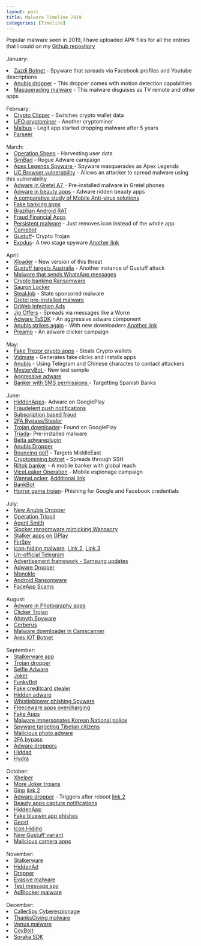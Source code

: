 ```yaml
---
layout: post
title: Malware Timeline 2019
categories: [Timeline]
---
```

Popular malware seen in 2019, I have uploaded APK files for all the entries that I could on my <a href="https://github.com/sk3ptre/AndroidMalware_2019">Github repository</a>
<br><br>
January:

<li><a href="https://securitynews.sonicwall.com/xmlpost/the-android-zazdi-botnet-uses-fcm-to-communicate-with-its-infected-bots/">Zazdi Botnet</a> - Spyware that spreads via Facebook profiles and Youtube descriptions</li>
<li><a href="https://blog.trendmicro.com/trendlabs-security-intelligence/google-play-apps-drop-anubis-banking-malware-use-motion-based-evasion-tactics/">Anubis dropper</a> - This dropper comes with motion detection capabilities</li>
<li><a href="https://blog.trendmicro.com/trendlabs-security-intelligence/adware-disguised-as-game-tv-remote-control-apps-infect-9-million-google-play-users/">Masquerading malware</a> - This malware disguises as TV remote and other apps</li>

<br>		
February:

<li><a href="https://www.welivesecurity.com/2019/02/08/first-clipper-malware-google-play/">Crypto Clipper</a> - Switches crypto wallet data</li>
<li><a href="https://news.sophos.com/en-us/2019/02/26/automated-android-attacks-deliver-ufo-cryptominer-trojan/">UFO cryptominer</a> - Another cryptominer</li>
<li><a href="https://securingtomorrow.mcafee.com/other-blogs/mcafee-labs/malbus-popular-south-korean-bus-app-series-in-google-play-found-dropping-malware-after-5-years-of-development/">Malbus</a> - Legit app started dropping malware after 5 years</li>
<li><a href="https://unit42.paloaltonetworks.com/farseer-previously-unknown-malware-family-bolsters-the-chinese-armoury/">Farseer</a></li>
				
<br>
March:

<li><a href="https://research.checkpoint.com/operation-sheep-pilfer-analytics-sdk-in-action/">Operation Sheep</a> - Harvesting user data</li>
<li><a href="https://research.checkpoint.com/simbad-a-rogue-adware-campaign-on-google-play/">SimBad</a> - Rogue Adware campaign</li>
<li><a href="https://securitynews.sonicwall.com/xmlpost/apex-legends-for-android-spyware-adware-verification-scams-and-more/">Apex Legends Spyware </a> - Spyware masquerades as Apex Legends</li>
<li><a href="https://news.drweb.com/show/?i=13176&c=38&lng=en&p=0">UC Browser vulnerability</a> - Allows an attacker to spread malware using this vulnerability</li> 
<li><a href="http://skptr.me/gretel_preinstalled.html">Adware in Gretel A7 </a> - Pre-installed malware in Gretel phones</li> 
<li><a href="https://blog.avast.com/apklab.io-flags-3-fake-apps-on-google-play">Adware in beauty apps</a> - Adware ridden beauty apps</li>
<li><a href="https://www.av-comparatives.org/tests/android-test-2019-250-apps/">A comparative study of Mobile Anti-virus solutions</a></li>
<li><a href="https://twitter.com/LukasStefanko/status/1106556949028634624">Fake banking apps</a></li>
<li><a href="https://twitter.com/emilio_simoni/status/1106615066890244096">Brazilian Android RAT</a></li>
<li><a href="https://twitter.com/LukasStefanko/status/1105840744047218688">Fraud Financial Apps</a></li>
<li><a href="https://twitter.com/LukasStefanko/status/1102893861859479553">Persistent malware</a> - Just removes icon instead of the whole app</li>
<li><a href="https://twitter.com/LukasStefanko/status/1102893861859479553">Comebot</a></li>
<li><a href="https://www.zdnet.com/article/gustuff-android-banking-trojan-targets-100-banking-im-and-cryptocurrency-apps/">Gustuff</a>- Crypto Trojan</li>
<li><a href="https://securitywithoutborders.org/blog/2019/03/29/exodus.html">Exodus</a>- A two stage spyware
<a href="https://github.com/PresidentWarfield/SpiCall_Artemide_Exodus">Another link</a></li>

<br>		
April:

<li><a href="https://blog.trendmicro.com/trendlabs-security-intelligence/new-version-of-xloader-that-disguises-as-android-apps-and-an-ios-profile-holds-new-links-to-fakespy/">Xloader</a> - New version of this threat</li>
<li><a href="https://blog.talosintelligence.com/2019/04/gustuff-targets-australia.html?m=1">Gustuff targets Australia</a> - Another instance of Gustuff attack</li>
<li><a href="https://twitter.com/LukasStefanko/status/1115589577849413632">Malware that sends WhatsApp messages</a></li>
<li><a href="https://twitter.com/LukasStefanko/status/1115246474168868864">Crypto banking Ransomware</a></li>
<li><a href="https://twitter.com/LukasStefanko/status/1117795290155819008?s=19">Sauron Locker</a></li>
<li><a href="https://ti.360.net/blog/articles/stealjob-new-android-malware-used-by-donot-apt-group-en/">StealJob</a> - State sponsored malware</li>
<li><a href="https://ti.360.net/blog/articles/stealjob-new-android-malware-used-by-donot-apt-group-en/">Gretel pre-installed malware</a></li>
<li><a href="https://news.drweb.com/show/?i=13108&lng=en">DrWeb Infection Ads</a></li>	
<li><a href="https://twitter.com/LukasStefanko/status/1120657959233650689">Jio Offers</a> - Spreads via messages like a Worm</li>
<li><a href="https://blog.avast.com/adware-plagues-google-play">Adware TsSDK</a> - An aggressive adware component</li>
<li><a href="https://securityintelligence.com/anubis-strikes-again-mobile-malware-continues-to-plague-users-in-official-app-stores/">Anubis strikes again</a> - With new downloaders
<a href="https://twitter.com/0xabc0/status/1122819608283631616">Another link</a></li>
<li><a href="https://research.checkpoint.com/preamo-a-clicker-campaign-found-on-google-play/">Preamo</a> - An adware clicker campaign</li>


<br>
May:
		
<li><a href="https://www.welivesecurity.com/2019/05/23/fake-cryptocurrency-apps-google-play-bitcoin/">Fake Trezor crypto apps</a> - Steals Crypto wallets</li>
<li><a href="https://www.upstreamsystems.com/secure-d-uncovers-vidmate-android-app-hides-background-activity-generating-fake-clicks-installing-suspicious-apps-without-users-consent/">Vidmate</a> - Generates fake clicks and installs apps</li>		
<li><a href="https://news.sophos.com/en-us/2019/05/01/how-anubis-uses-telegram-and-chinese-characters-to-phone-home/">Anubis</a> - Using Telegram and Chinese charactes to contact attackers</li>
<li><a href="https://twitter.com/virqdroid/status/1131897281802846208">MysteryBot </a>- New test sample</li>
<li><a href="https://twitter.com/virqdroid/status/1130431723567833088">Aggressive adware</a></li>
<li><a href="https://twitter.com/samirbenchaou/status/1127181830669635584">Banker with SMS permissions </a>- Targetting Spanish Banks</li>
		

<br>    
June:

<li><a href="https://twitter.com/LukasStefanko/status/1141224248326983682">HiddenApps</a>- Adware on GooglePlay</li>
<li><a href="https://news.drweb.com/show/?i=13313&lng=en">Fraudelent push notifications</a></li>
<li><a href="https://securelist.com/mobile-subscriptions/91211/">Subscription based fraud</a></li>
<li><a href="https://www.welivesecurity.com/2019/06/17/malware-google-permissions-2fa-bypass/">2FA Bypass/Stealer</a></li>
<li><a href="https://twitter.com/LukasStefanko/status/1138764352411131905">Trojan downloader</a>- Found on GooglePlay</li>
<li><a href="https://security.googleblog.com/2019/06/pha-family-highlights-triada.html">Triada</a>- Pre-installed malware</li>
<li><a href="https://blog.lookout.com/beitaplugin-adware">Beita adwareplugin</a></li>
<li><a href="https://twitter.com/0xabc0/status/1137988063244763136?s=19">Anubis Dropper</a></li>    
<li><a href="https://blog.trendmicro.com/trendlabs-security-intelligence/mobile-cyberespionage-campaign-bouncing-golf-affects-middle-east/">Bouncing golf</a> - Targets MiddleEast</li>		    
<li><a href="https://blog.trendmicro.com/trendlabs-security-intelligence/cryptocurrency-mining-botnet-arrives-through-adb-and-spreads-through-ssh/">Cryptomining botnet</a> - Spreads through SSH</li>
<li><a href="https://securelist.com/mobile-banker-riltok/91374/">Riltok banker</a> - A mobile banker with global reach</li>
<li><a href="https://securelist.com/fanning-the-flames-viceleaker-operation/90877/">ViceLeaker Operation</a> - Mobile espionage campaign</li>
<li><a href="https://twitter.com/virqdroid/status/1144197436858126336">WannaLocker</a>, 
<a href="https://blog.avast.com/wannacry-wannabe-targeting-android-smartphones">Additional link</a></li>
<li><a href="https://twitter.com/virqdroid/status/1143795049890811904">BankBot</a></li>
<li><a href="https://www.wandera.com/mobile-security/scary-granny-game-stealing-data/">Horror game trojan</a>- Phishing for Google and Facebook credentials </li>


<br>
July:

<li><a href="https://blog.trendmicro.com/trendlabs-security-intelligence/anubis-android-malware-returns-with-over-17000-samples/">New Anubis Dropper</a></li>
<li><a href="https://research.checkpoint.com/operation-tripoli/">Operation Tripoli</a></li>
<li><a href="https://research.checkpoint.com/agent-smith-a-new-species-of-mobile-malware/">Agent Smith</a></li>
<li><a href="https://blog.trendmicro.com/trendlabs-security-intelligence/slocker-mobile-ransomware-starts-mimicking-wannacry/">Slocker ransomware mimicking Wannacry</a></li>
<li><a href="https://blog.avast.com/avast-identifies-stalker-apps">Stalker apps on GPlay</a></li>
<li><a href="https://securelist.com/new-finspy-ios-and-android-implants-revealed-itw/91685/">FinSpy</a></li>
<li><a href="https://twitter.com/s_metanka/status/1146113662169563137">Icon-hiding malware</a>, <a href="https://twitter.com/s_metanka/status/1146117139436310533">Link 2</a>, <a href="https://twitter.com/s_metanka/status/1146133574300647424">Link 3</a>
</li>
<li><a href="https://www.symantec.com/blogs/threat-intelligence/unofficial-telegram-app-malicious-sites">Un-official Telegram</a></li>
<li><a href="https://medium.com/csis-techblog/updates-for-samsung-from-a-blog-to-an-android-advertisement-revenue-goldmine-of-10-000-000-166585e34ad0">Advertisement framework - Samsung updates</a></li>
<li><a href="https://twitter.com/0xabc0/status/1148147739118751745">Adware Dropper</a></li>
<li><a href="https://www.lookout.com/documents/threat-reports/lookout-discovers-monokle-threat-report.pdf">Monokle</a></li>
<li><a href="https://www.welivesecurity.com/2019/07/29/android-ransomware-back/">Android Ransomware</a></li>
<li><a href="https://securitynews.sonicwall.com/xmlpost/android-scams-related-to-the-new-viral-trend-faceapp/">FaceApp Scams</a></li>


<br>
August:

<li><a href="https://blog.trendmicro.com/trendlabs-security-intelligence/adware-posing-as-85-photography-and-gaming-apps-on-google-play-installed-over-8-million-times/">Adware in Photography apps</a></li>
<li><a href="https://news.drweb.com/show/?i=13382&lng=en&c=5">Clicker Trojan</a></li>
<li><a href="https://www.welivesecurity.com/2019/08/22/first-spyware-android-ahmyth-google-play/">Ahmyth Spyware</a></li>
<li><a href="https://www.threatfabric.com/blogs/cerberus-a-new-banking-trojan-from-the-underworld.html">Cerberus</a></li>
<li><a href="https://www.kaspersky.com/blog/camscanner-malicious-android-app/28156/">Malware downloader in Camscanner</a></li>
<li><a href="https://www.wootcloud.com/blogs/ars_botnet.html">Ares IOT Botnet</a></li>


<br>
September:

<li><a href="https://twitter.com/ReBensk/status/1169842841532526593">Stalkerware app</a></li>
<li><a href="https://twitter.com/ReBensk/status/1172120835001208833">Trojan dropper</a></li>
<li><a href="https://www.wandera.com/mobile-security/google-play-adware/">Selfie Adware</a></li>
<li><a href="https://medium.com/csis-techblog/analysis-of-joker-a-spy-premium-subscription-bot-on-googleplay-9ad24f044451">Joker</a></li>
<li><a href="https://www.fortinet.com/blog/threat-research/funkybot-malware-targets-japan.html">FunkyBot</a></li>
<li><a href="https://twitter.com/emilio_simoni/status/1175122486029160448?s=19">Fake creditcard stealer</a></li>
<li><a href="https://www.symantec.com/blogs/threat-intelligence/hidden-adware-google-play">Hidden adware</a></li>
<li><a href="https://securitynews.sonicwall.com/xmlpost/an-android-spyware-that-spreads-via-a-clever-phishing-campaign/">Whistleblower phishing Spyware</a></li>
<li><a href="https://news.sophos.com/en-us/2019/09/25/fleeceware-apps-overcharge-users-for-basic-app-functionality/">Fleeceware apps overcharging</a></li>
<li><a href="https://blog.trendmicro.com/trendlabs-security-intelligence/gambling-apps-sneak-top-100-hundreds-fake-apps-spread-app-store-google-play/">Fake Apps</a></li>
<li><a href="https://twitter.com/ninoseki/status/1176732200873578496">Malware impersonates Korean National police</a></li>
<li><a href="https://citizenlab.ca/2019/09/poison-carp-tibetan-groups-targeted-with-1-click-mobile-exploits/">Spyware targeting Tibetan citizens</a></li>
<li><a href="https://blogs.quickheal.com/quick-heal-reports-29-malicious-apps-10-million-downloads-google-play-store/">Malicious photo adware</a></li>
<li><a href="https://twitter.com/ESETresearch/status/1168850608872460288">2FA bypass</a></li>
<li><a href="https://twitter.com/0xabc0/status/1178606985404653568?s=19">Adware droppers</a></li>
<li><a href="https://twitter.com/ReBensk/status/1169127907958112256">Hiddad</a></li>
<li><a href="https://twitter.com/0xabc0/status/1169186569615532032">Hydra</a></li>


<br>
October:

<li><a href="https://www.symantec.com/blogs/threat-intelligence/xhelper-android-malware">Xhelper</a></li>
<li><a href="https://twitter.com/0xabc0/status/1188771498594623488">More Joker trojans</a></li>
<li><a href="https://www.threatfabric.com/blogs/ginp_a_malware_patchwork_borrowing_from_anubis.html">Ginp</a>
<a href="https://twitter.com/sh1shk0va/status/1186968376930897926">link 2</a></li>
<li><a href="https://twitter.com/0xabc0/status/1187360518526423041">Adware dropper</a> - Triggers after reboot
<a href="https://twitter.com/0xabc0/status/1178606985404653568">link 2</a></li>
<li><a href="https://blog.trendmicro.com/trendlabs-security-intelligence/fake-photo-beautification-apps-on-google-play-can-read-sms-verification-code-to-trigger-wireless-application-protocol-wap-carrier-billing/">Beauty apps capture notifications</a></li>
<li><a href="https://twitter.com/0xabc0/status/1184373381086531584">HiddenApp</a></li>
<li><a href="https://twitter.com/seckle_ch/status/1186530702583574529">Fake bluewin app phishes </a></li>
<li><a href="http://public.avast.com/research/VB2019-Garcia-etal.pdf">Geost</a></li>
<li><a href="https://twitter.com/mobilesecurity_/status/1181846475829059584">Icon Hiding</a></li>
<li><a href="https://blog.talosintelligence.com/2019/10/gustuffv2.html">New Gustuff variant</a></li>
<li><a href="https://labs.k7computing.com/?p=19247">Malicious camera apps</a></li>


<br>
November:

<li><a href="https://www.zscaler.com/blogs/research/new-wave-stalkerware-apps">Stalkerware</a></li>
<li><a href="https://www.whiteops.com/blog/twoshu-electric-boogaloo">HiddenAd</a></li>
<li><a href="https://www.wandera.com/mobile-security/dropper-apps/">Dropper</a></li>
<li><a href="https://blog.trendmicro.com/trendlabs-security-intelligence/49-disguised-adware-apps-with-optimized-evasion-features-found-on-google-play/
">Evasive malware</a></li>
<li><a href="https://www.fireeye.com/blog/threat-research/2019/10/messagetap-who-is-reading-your-text-messages.html">Test message spy</a></li>
<li><a href="https://blog.malwarebytes.com/android/2019/11/stealthy-new-android-malware-poses-as-ad-blocker-serves-up-ads-instead/">AdBlocker malware</a></li>

    
<br>
December:

<li><a href="https://blog.trendmicro.com/trendlabs-security-intelligence/mobile-cyberespionage-campaign-distributed-through-callerspy-mounts-initial-phase-of-a-targeted-attack/
">CallerSpy Cyberespionage</a></li>
<li><a href="https://securitynews.sonicwall.com/xmlpost/malicious-android-apps-observed-during-thanksgiving-season-of-2019/">ThanksGiving malware</a></li>
<li><a href="https://www.evina.fr/evina-security-analyst-found-a-new-trojan-family-on-google-play/">Venus malware</a></li>
<li><a href="https://twitter.com/ThreatFabric/status/1205817448253054977">CoyBolt</a></li>
<li><a href="https://www.whiteops.com/blog/bringing-starchild-down-to-earth-soraka-sdk">Soraka SDK</a></li>
